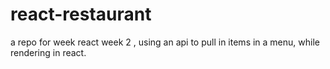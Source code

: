 # react-restaurant

a repo for week react week 2 , using an api to pull in items in a menu, while rendering in react.

